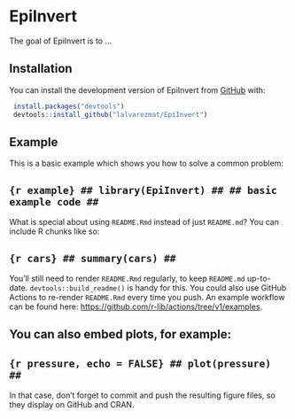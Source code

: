 
<!-- README.md is generated from README.Rmd. Please edit that file -->

# EpiInvert

<!-- badges: start -->
<!-- badges: end -->

The goal of EpiInvert is to …

## Installation

You can install the development version of EpiInvert from
[GitHub](https://github.com/) with:

``` r
 install.packages("devtools")
 devtools::install_github("lalvarezmat/EpiInvert")
```

## Example

This is a basic example which shows you how to solve a common problem:

## `{r example} ## library(EpiInvert) ## ## basic example code ##`

What is special about using `README.Rmd` instead of just `README.md`?
You can include R chunks like so:

## `{r cars} ## summary(cars) ##`

You’ll still need to render `README.Rmd` regularly, to keep `README.md`
up-to-date. `devtools::build_readme()` is handy for this. You could also
use GitHub Actions to re-render `README.Rmd` every time you push. An
example workflow can be found here:
<https://github.com/r-lib/actions/tree/v1/examples>.

## You can also embed plots, for example:

## `{r pressure, echo = FALSE} ## plot(pressure) ##`

In that case, don’t forget to commit and push the resulting figure
files, so they display on GitHub and CRAN.
